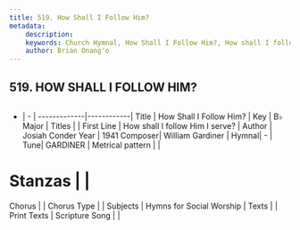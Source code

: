```yaml
---
title: 519. How Shall I Follow Him?
metadata:
    description: 
    keywords: Church Hymnal, How Shall I Follow Him?, How shall I follow Him I serve?, 
    author: Brian Onang'o
---
```



## 519. HOW SHALL I FOLLOW HIM?

```txt

```

- |   -  |
-------------|------------|
Title | How Shall I Follow Him? |
Key | B♭ Major |
Titles |  |
First Line | How shall I follow Him I serve? |
Author | Josiah Conder
Year | 1941
Composer| William Gardiner |
Hymnal|  - |
Tune| GARDINER |
Metrical pattern | |
# Stanzas |  |
Chorus |  |
Chorus Type |  |
Subjects | Hymns for Social Worship |
Texts |  |
Print Texts | 
Scripture Song |  |
  
